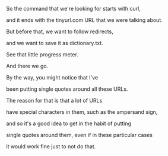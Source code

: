 So the command that we're
looking for starts with curl,

and it ends with the tinyurl.com
URL that we were talking about.

But before that, we want
to follow redirects,

and we want to save
it as dictionary.txt.

See that little progress meter.

And there we go.

By the way, you might
notice that I've

been putting single quotes
around all these URLs.

The reason for that
is that a lot of URLs

have special characters in them,
such as the ampersand sign,

and so it's a good idea to
get in the habit of putting

single quotes around them, even
if in these particular cases

it would work fine
just to not do that.
